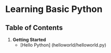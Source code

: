 # Learning Basic Python

## Table of Contents
1. **Getting Started**
    - [Hello Python] (helloworld/helloworld.py)

